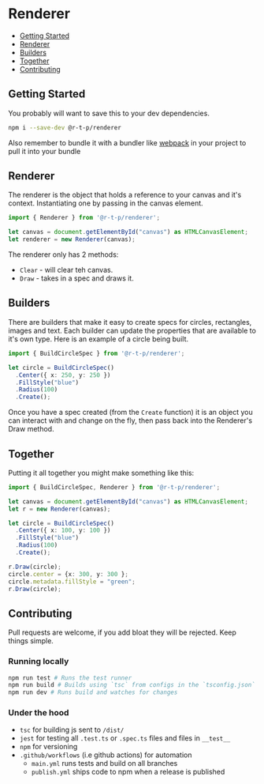 # Renderer

- [Getting Started](#getting-started)
- [Renderer](#renderer)
- [Builders](#builders)
- [Together](#together)
- [Contributing](#contributing)

## Getting Started

You probably will want to save this to your dev dependencies.

  ```bash
  npm i --save-dev @r-t-p/renderer
  ```

Also remember to bundle it with a bundler like [webpack](https://webpack.js.org/) in your project to pull it into your bundle

## Renderer

The renderer is the object that holds a reference to your canvas and it's context.  Instantiating one by passing in the canvas element.

```typescript
import { Renderer } from '@r-t-p/renderer';

let canvas = document.getElementById("canvas") as HTMLCanvasElement;
let renderer = new Renderer(canvas);
```

The renderer only has 2 methods:

- `Clear` - will clear teh canvas.
- `Draw` - takes in a spec and draws it.

## Builders

There are builders that make it easy to create specs for circles, rectangles, images and text.  Each builder can update the properties that are available to it's own type.  Here is an example of a circle being built.

```typescript
import { BuildCircleSpec } from '@r-t-p/renderer';

let circle = BuildCircleSpec()
  .Center({ x: 250, y: 250 })
  .FillStyle("blue")
  .Radius(100)
  .Create();
```

Once you have a spec created (from the `Create` function) it is an object you can interact with and change on the fly, then pass back into the Renderer's Draw method.

## Together

Putting it all together you might make something like this:

```typescript
import { BuildCircleSpec, Renderer } from '@r-t-p/renderer';

let canvas = document.getElementById("canvas") as HTMLCanvasElement;
let r = new Renderer(canvas);

let circle = BuildCircleSpec()
  .Center({ x: 100, y: 100 })
  .FillStyle("blue")
  .Radius(100)
  .Create();

r.Draw(circle);
circle.center = {x: 300, y: 300 };
circle.metadata.fillStyle = "green";
r.Draw(circle);
```

## Contributing

Pull requests are welcome, if you add bloat they will be rejected.  Keep things simple.

### Running locally

```bash
npm run test # Runs the test runner
npm run build # Builds using `tsc` from configs in the `tsconfig.json`
npm run dev # Runs build and watches for changes
```

### Under the hood

- `tsc` for building js sent to `/dist/`
- `jest` for testing all `.test.ts` or `.spec.ts` files and files in `__test__`
- `npm` for versioning
- `.github/workflows` (i.e github actions) for automation
  - `main.yml` runs tests and build on all branches
  - `publish.yml` ships code to npm when a release is published
